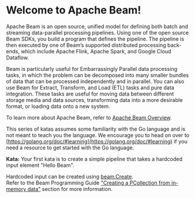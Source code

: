 <!--
    Licensed to the Apache Software Foundation (ASF) under one
    or more contributor license agreements.  See the NOTICE file
    distributed with this work for additional information
    regarding copyright ownership.  The ASF licenses this file
    to you under the Apache License, Version 2.0 (the
    "License"); you may not use this file except in compliance
    with the License.  You may obtain a copy of the License at

      http://www.apache.org/licenses/LICENSE-2.0

    Unless required by applicable law or agreed to in writing,
    software distributed under the License is distributed on an
    "AS IS" BASIS, WITHOUT WARRANTIES OR CONDITIONS OF ANY
    KIND, either express or implied.  See the License for the
    specific language governing permissions and limitations
    under the License.
-->

# Welcome to Apache Beam!

Apache Beam is an open source, unified model for defining both batch and streaming data-parallel
processing pipelines. Using one of the open source Beam SDKs, you build a program that defines the
pipeline. The pipeline is then executed by one of Beam’s supported distributed processing
back-ends, which include Apache Flink, Apache Spark, and Google Cloud Dataflow.

Beam is particularly useful for Embarrassingly Parallel data processing tasks, in which the
problem can be decomposed into many smaller bundles of data that can be processed independently
and in parallel. You can also use Beam for Extract, Transform, and Load (ETL) tasks and pure data
integration. These tasks are useful for moving data between different storage media and data
sources, transforming data into a more desirable format, or loading data onto a new system.

To learn more about Apache Beam, refer to [Apache Beam Overview](https://beam.apache.org/get-started/beam-overview/).

This series of katas assumes some familiarity with the Go language and is not meant to teach you the language.
We encourage you to head on over to [https://golang.org/doc/#learning](https://golang.org/doc/#learning) if you need
a resource to get started with the Go language.

**Kata:** Your first kata is to create a simple pipeline that takes a hardcoded input element "Hello Beam".

<div class="hint">
  Hardcoded input can be created using
  <a href="https://godoc.org/github.com/apache/beam/sdks/go/pkg/beam#Create">
  beam.Create</a>.
</div>

<div class="hint">
  Refer to the Beam Programming Guide
  <a href="https://beam.apache.org/documentation/programming-guide/#creating-pcollection-in-memory">
    "Creating a PCollection from in-memory data"</a> section for more information.
</div>